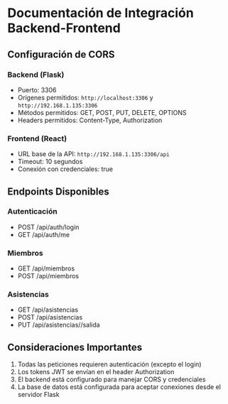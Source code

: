 # Documentación de Integración Backend-Frontend

## Configuración de CORS

### Backend (Flask)
- Puerto: 3306
- Orígenes permitidos: `http://localhost:3306` y `http://192.168.1.135:3306`
- Métodos permitidos: GET, POST, PUT, DELETE, OPTIONS
- Headers permitidos: Content-Type, Authorization

### Frontend (React)
- URL base de la API: `http://192.168.1.135:3306/api`
- Timeout: 10 segundos
- Conexión con credenciales: true

## Endpoints Disponibles

### Autenticación
- POST /api/auth/login
- GET /api/auth/me

### Miembros
- GET /api/miembros
- POST /api/miembros

### Asistencias
- GET /api/asistencias
- POST /api/asistencias
- PUT /api/asistencias/<id>/salida

## Consideraciones Importantes
1. Todas las peticiones requieren autenticación (excepto el login)
2. Los tokens JWT se envían en el header Authorization
3. El backend está configurado para manejar CORS y credenciales
4. La base de datos está configurada para aceptar conexiones desde el servidor Flask

